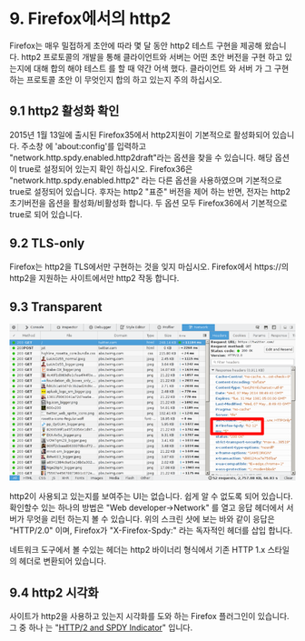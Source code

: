 
# 9. Firefox에서의 http2

Firefox는 매우 밀접하게 초안에 따라 몇 달 동안 http2 테스트 구현을 제공해 왔습니다. http2 프로토콜의 개발을 통해 클라이언트와 서버는 어떤 초안 버전을 구현 하고 있는지에 대해 합의 해야 테스트 를 할 때 약간 어색 했다. 클라이언트 와 서버 가 그 구현하는 프로토콜 초안 이 무엇인지 합의 하고 있는지 주의 하십시오.

## 9.1 http2 활성화 확인

2015년 1월 13일에 출시된 Firefox35에서 http2지원이 기본적으로 활성화되어 있습니다.
주소창 에 'about:config'를 입력하고 "network.http.spdy.enabled.http2draft"라는 옵션을 찾을 수 있습니다. 해당 옵션이 true로 설정되어 있는지 확인 하십시오. Firefox36은 "network.http.spdy.enabled.http2" 라는 다른 옵션을 사용하였으며 기본적으로 true로 설정되어 있습니다. 후자는 http2 "표준" 버전을 제어 하는 반면, 전자는 http2 초기버전을 옵션을 활성화/비활성화 합니다. 두 옵션 모두 Firefox36에서 기본적으로 true로 되어 있습니다.


## 9.2 TLS-only

Firefox는 http2을 TLS에서만 구현하는 것을 잊지 마십시오. Firefox에서 https://의 http2을 지원하는 사이트에서만 http2 작동 합니다.


## 9.3 Transparent

![transparent http2 use](https://raw.githubusercontent.com/bagder/http2-explained/master/images/firefox-screenshot.png)

http2이 사용되고 있는지를 보여주는 UI는 없습니다. 쉽게 알 수 없도록 되어 있습니다. 확인할수 있는 하나의 방법은 "Web developer->Network" 를 열고 응답 헤더에서 서버가 무엇을 리턴 하는지 볼 수 있습니다. 위의 스크린 샷에 보는 바와 같이 응답은 "HTTP/2.0" 이며, Firefox가 "X-Firefox-Spdy:" 라는 독자적인 헤더를 삽입 합니다.

네트워크 도구에서 볼 수있는 헤더는 http2 바이너리 형식에서 기존 HTTP 1.x 스타일의 헤더로 변환되어 있습니다.



## 9.4 http2 시각화


사이트가 http2을 사용하고 있는지 시각화를 도와 하는 Firefox 플러그인이 있습니다. 그 중 하나 는 "[HTTP/2 and SPDY Indicator](https://addons.mozilla.org/en-US/firefox/addon/spdy-indicator/)" 입니다.
